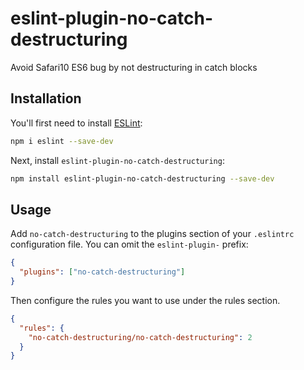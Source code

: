 # eslint-plugin-no-catch-destructuring

Avoid Safari10 ES6 bug by not destructuring in catch blocks

## Installation

You'll first need to install [ESLint](https://eslint.org/):

```sh
npm i eslint --save-dev
```

Next, install `eslint-plugin-no-catch-destructuring`:

```sh
npm install eslint-plugin-no-catch-destructuring --save-dev
```

## Usage

Add `no-catch-destructuring` to the plugins section of your `.eslintrc` configuration file. You can omit the `eslint-plugin-` prefix:

```json
{
  "plugins": ["no-catch-destructuring"]
}
```

Then configure the rules you want to use under the rules section.

```json
{
  "rules": {
    "no-catch-destructuring/no-catch-destructuring": 2
  }
}
```
